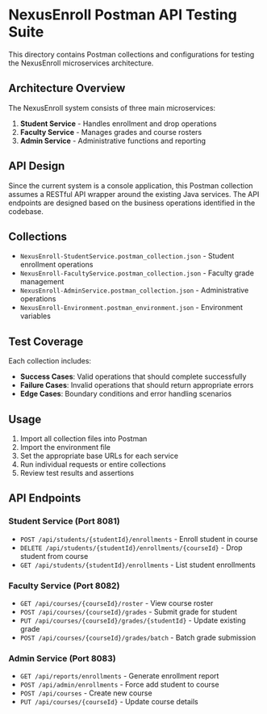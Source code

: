# NexusEnroll Postman API Testing Suite

This directory contains Postman collections and configurations for testing the NexusEnroll microservices architecture.

## Architecture Overview

The NexusEnroll system consists of three main microservices:

1. **Student Service** - Handles enrollment and drop operations
2. **Faculty Service** - Manages grades and course rosters  
3. **Admin Service** - Administrative functions and reporting

## API Design

Since the current system is a console application, this Postman collection assumes a RESTful API wrapper around the existing Java services. The API endpoints are designed based on the business operations identified in the codebase.

## Collections

- `NexusEnroll-StudentService.postman_collection.json` - Student enrollment operations
- `NexusEnroll-FacultyService.postman_collection.json` - Faculty grade management
- `NexusEnroll-AdminService.postman_collection.json` - Administrative operations
- `NexusEnroll-Environment.postman_environment.json` - Environment variables

## Test Coverage

Each collection includes:
- **Success Cases**: Valid operations that should complete successfully
- **Failure Cases**: Invalid operations that should return appropriate errors
- **Edge Cases**: Boundary conditions and error handling scenarios

## Usage

1. Import all collection files into Postman
2. Import the environment file
3. Set the appropriate base URLs for each service
4. Run individual requests or entire collections
5. Review test results and assertions

## API Endpoints

### Student Service (Port 8081)
- `POST /api/students/{studentId}/enrollments` - Enroll student in course
- `DELETE /api/students/{studentId}/enrollments/{courseId}` - Drop student from course
- `GET /api/students/{studentId}/enrollments` - List student enrollments

### Faculty Service (Port 8082)  
- `GET /api/courses/{courseId}/roster` - View course roster
- `POST /api/courses/{courseId}/grades` - Submit grade for student
- `PUT /api/courses/{courseId}/grades/{studentId}` - Update existing grade
- `POST /api/courses/{courseId}/grades/batch` - Batch grade submission

### Admin Service (Port 8083)
- `GET /api/reports/enrollments` - Generate enrollment report
- `POST /api/admin/enrollments` - Force add student to course
- `POST /api/courses` - Create new course
- `PUT /api/courses/{courseId}` - Update course details